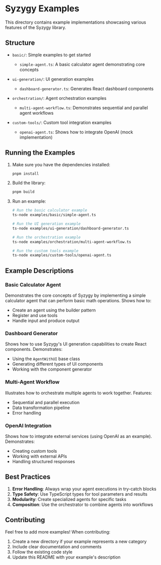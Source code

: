 # Syzygy Examples

This directory contains example implementations showcasing various features of the Syzygy library.

## Structure

- `basic/`: Simple examples to get started
  - `simple-agent.ts`: A basic calculator agent demonstrating core concepts

- `ui-generation/`: UI generation examples
  - `dashboard-generator.ts`: Generates React dashboard components

- `orchestration/`: Agent orchestration examples
  - `multi-agent-workflow.ts`: Demonstrates sequential and parallel agent workflows

- `custom-tools/`: Custom tool integration examples
  - `openai-agent.ts`: Shows how to integrate OpenAI (mock implementation)

## Running the Examples

1. Make sure you have the dependencies installed:
   ```bash
   pnpm install
   ```

2. Build the library:
   ```bash
   pnpm build
   ```

3. Run an example:
   ```bash
   # Run the basic calculator example
   ts-node examples/basic/simple-agent.ts

   # Run the UI generation example
   ts-node examples/ui-generation/dashboard-generator.ts

   # Run the orchestration example
   ts-node examples/orchestration/multi-agent-workflow.ts

   # Run the custom tools example
   ts-node examples/custom-tools/openai-agent.ts
   ```

## Example Descriptions

### Basic Calculator Agent
Demonstrates the core concepts of Syzygy by implementing a simple calculator agent that can perform basic math operations. Shows how to:
- Create an agent using the builder pattern
- Register and use tools
- Handle input and produce output

### Dashboard Generator
Shows how to use Syzygy's UI generation capabilities to create React components. Demonstrates:
- Using the `AgentWithUI` base class
- Generating different types of UI components
- Working with the component generator

### Multi-Agent Workflow
Illustrates how to orchestrate multiple agents to work together. Features:
- Sequential and parallel execution
- Data transformation pipeline
- Error handling

### OpenAI Integration
Shows how to integrate external services (using OpenAI as an example). Demonstrates:
- Creating custom tools
- Working with external APIs
- Handling structured responses

## Best Practices

1. **Error Handling**: Always wrap your agent executions in try-catch blocks
2. **Type Safety**: Use TypeScript types for tool parameters and results
3. **Modularity**: Create specialized agents for specific tasks
4. **Composition**: Use the orchestrator to combine agents into workflows

## Contributing

Feel free to add more examples! When contributing:
1. Create a new directory if your example represents a new category
2. Include clear documentation and comments
3. Follow the existing code style
4. Update this README with your example's description 